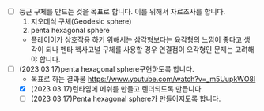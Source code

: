 - [ ] 둥근 구체를 만드는 것을 목표로 합니다. 이를 위해서 자료조사를 합니다.
	1. 지오데식 구체(Geodesic sphere)
	2. penta hexagonal sphere
	* 플레이어가 상호작용 하기 위해서는 삼각형보다는 육각형의 느낌이 좋다고 생각이 되나 펜타 헥사고널 구체를 사용할 경우 연결점이 오각형인 문제는 고려해야 합니다.
- [ ] (2023 03 17)penta hexagonal sphere구현하도록 합니다.
	* 목표로 하는 결과물 https://www.youtube.com/watch?v=_m5UupkWO8I
	- [x] (2023 03 17)런타임에 메쉬를 만들고 렌더되도록 만듭니다.
	- [ ] (2023 03 17)Penta hexagonal sphere가 만들어지도록 합니다.